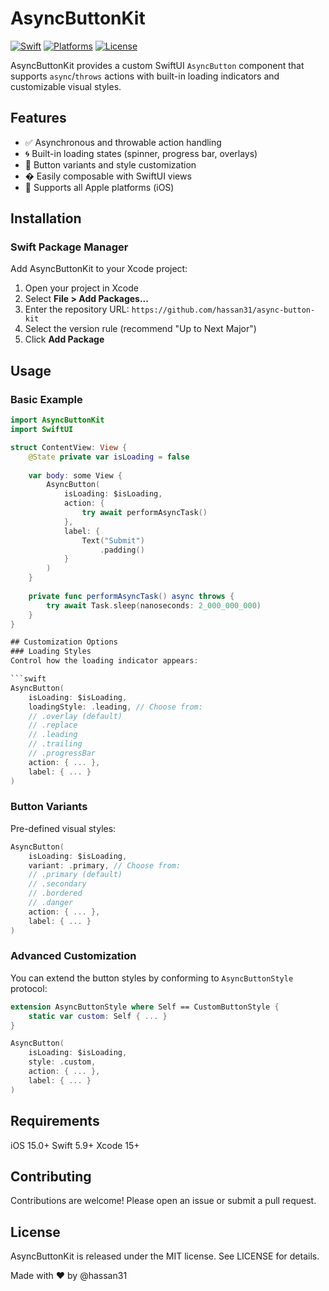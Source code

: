 # AsyncButtonKit

[![Swift](https://img.shields.io/badge/Swift-5.9-orange.svg)](https://swift.org)
[![Platforms](https://img.shields.io/badge/Platform-iOS-blue)](https://developer.apple.com)
[![License](https://img.shields.io/badge/License-MIT-lightgrey.svg)](LICENSE)

AsyncButtonKit provides a custom SwiftUI `AsyncButton` component that supports `async`/`throws` actions with built-in loading indicators and customizable visual styles.

## Features

- ✅ Asynchronous and throwable action handling
- 🌀 Built-in loading states (spinner, progress bar, overlays)
- 🎨 Button variants and style customization
- � Easily composable with SwiftUI views
- 📱 Supports all Apple platforms (iOS)

## Installation

### Swift Package Manager

Add AsyncButtonKit to your Xcode project:

1. Open your project in Xcode
2. Select **File > Add Packages...**
3. Enter the repository URL: `https://github.com/hassan31/async-button-kit`
4. Select the version rule (recommend "Up to Next Major")
5. Click **Add Package**

## Usage

### Basic Example

```swift
import AsyncButtonKit
import SwiftUI

struct ContentView: View {
    @State private var isLoading = false
    
    var body: some View {
        AsyncButton(
            isLoading: $isLoading,
            action: {
                try await performAsyncTask()
            },
            label: {
                Text("Submit")
                    .padding()
            }
        )
    }
    
    private func performAsyncTask() async throws {
        try await Task.sleep(nanoseconds: 2_000_000_000)
    }
}

## Customization Options
### Loading Styles
Control how the loading indicator appears:

```swift
AsyncButton(
    isLoading: $isLoading,
    loadingStyle: .leading, // Choose from:
    // .overlay (default)
    // .replace
    // .leading
    // .trailing
    // .progressBar
    action: { ... },
    label: { ... }
)
```

### Button Variants
Pre-defined visual styles:

```swift
AsyncButton(
    isLoading: $isLoading,
    variant: .primary, // Choose from:
    // .primary (default)
    // .secondary
    // .bordered
    // .danger
    action: { ... },
    label: { ... }
)
```

### Advanced Customization
You can extend the button styles by conforming to `AsyncButtonStyle` protocol:

```swift
extension AsyncButtonStyle where Self == CustomButtonStyle {
    static var custom: Self { ... }
}

AsyncButton(
    isLoading: $isLoading,
    style: .custom,
    action: { ... },
    label: { ... }
)
```

## Requirements
iOS 15.0+
Swift 5.9+
Xcode 15+

## Contributing
Contributions are welcome! Please open an issue or submit a pull request.

## License
AsyncButtonKit is released under the MIT license. See LICENSE for details.

Made with ❤️ by @hassan31
